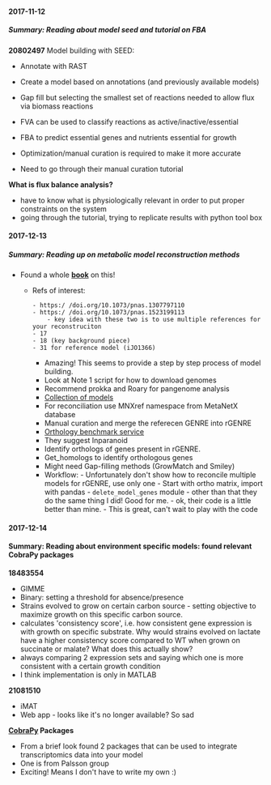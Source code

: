 #### 2017-11-12
##### Summary: Reading about model seed and tutorial on FBA

**20802497**
Model building with SEED:

- Annotate with RAST
- Create a model based on annotations (and previously available models)
- Gap fill but selecting the smallest set of reactions needed to allow flux via biomass reactions
- FVA can be used to classify reactions as active/inactive/essential
- FBA to predict essential genes and nutrients essential for growth
- Optimization/manual curation is required to make it more accurate

- Need to go through their manual curation tutorial



**What is flux balance analysis?**

- have to know what is physiologically relevant in order to put proper constraints on the system
- going through the tutorial, trying to replicate results with python tool box


#### 2017-12-13
##### Summary: Reading up on metabolic model reconstruction methods

* Found a whole [**book**](https://link.springer.com/protocol/10.1007%2F978-1-4939-7528-0_11) on this!
  - Refs of interest:

  		- https:/ /doi.org/10.1073/pnas.1307797110
  		- https:/ /doi.org/10.1073/pnas.1523199113
  			- key idea with these two is to use multiple references for your reconstruciton
  		- 17
  		- 18 (key background piece)
  		- 31 for reference model (iJO1366)
  		
  		
  	- Amazing! This seems to provide a step by step process of model building. 
  	- Look at Note 1 script for how to download genomes
  	- Recommend prokka and Roary for pangenome analysis
  	- [Collection of models](https://github.com/opencobra/m_model_collection)
  	- For reconciliation use MNXref namespace from MetaNetX database
  	- Manual curation and merge the referecen GENRE into rGENRE
  	- [Orthology benchmark service]( http://orthology.benchmarkservice.org)
  	- They suggest Inparanoid
  	- Identify orthologs of genes present in rGENRE. 
  	- Get_homologs to identify orthologous genes
  	- Might need Gap-filling methods (GrowMatch and Smiley)
  	- Workflow:
  			- Unfortunately don't show how to reconcile multiple models for rGENRE, use only one
  			- Start with ortho matrix, import with pandas
  			- `delete_model_genes` module
  			- other than that they do the same thing I did! Good for me. 
  			- ok, their code is a little better than mine. 
  			- This is great, can't wait to play with the code
  			
 
#### 2017-12-14
#### Summary: Reading about environment specific models: found relevant CobraPy packages

**18483554**

* GIMME
* Binary: setting a threshold for absence/presence 
* Strains evolved to grow on certain carbon source - setting objective to maximize growth on this specific carbon source. 
* calculates 'consistency score', i.e. how consistent gene expression is with growth on specific substrate. Why would strains evolved on lactate have a higher consistency score compared to WT when grown on succinate or malate? What does this actually show?
* always comparing 2 expression sets and saying which one is more consistent with a certain growth condition
* I think implementation is only in MATLAB

**21081510**

* iMAT
* Web app - looks like it's no longer available? So sad


**[CobraPy](http://opencobra.github.io/cobrapy/packages/) Packages**

* From a brief look found 2 packages that can be used to integrate transcriptomics data into your model
* One is from Palsson group
* Exciting! Means I don't have to write my own :)



